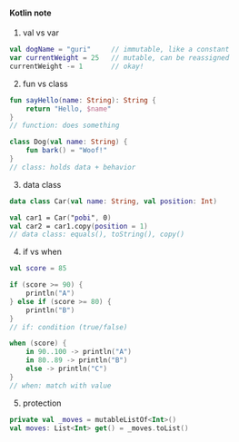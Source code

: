 #### Kotlin note

1. val vs var

```kotlin
val dogName = "guri"     // immutable, like a constant
var currentWeight = 25   // mutable, can be reassigned
currentWeight -= 1       // okay!
```

2. fun vs class
```kotlin
fun sayHello(name: String): String {
	return "Hello, $name"
}
// function: does something

class Dog(val name: String) {
	fun bark() = "Woof!"
}
// class: holds data + behavior
```

3. data class

```kotlin
data class Car(val name: String, val position: Int)

val car1 = Car("pobi", 0)
val car2 = car1.copy(position = 1)
// data class: equals(), toString(), copy()
```

4. if vs when
```kotlin
val score = 85

if (score >= 90) {
    println("A")
} else if (score >= 80) {
    println("B")
}
// if: condition (true/false)

when (score) {
    in 90..100 -> println("A")
    in 80..89 -> println("B")
    else -> println("C")
}
// when: match with value
```

5. protection
```kotlin
private val _moves = mutableListOf<Int>()
val moves: List<Int> get() = _moves.toList()
```